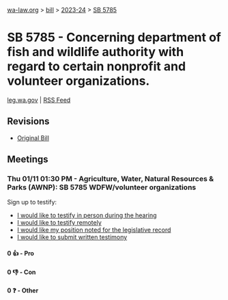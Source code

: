 [wa-law.org](/) > [bill](/bill/) > [2023-24](/bill/2023-24/) > [SB 5785](/bill/2023-24/sb/5785/)

# SB 5785 - Concerning department of fish and wildlife authority with regard to certain nonprofit and volunteer organizations.
[leg.wa.gov](https://app.leg.wa.gov/billsummary?BillNumber=5785&Year=2023&Initiative=false) | [RSS Feed](./rss.xml)

## Revisions
* [Original Bill](1/)

## Meetings
### Thu 01/11 01:30 PM - Agriculture, Water, Natural Resources & Parks (AWNP): SB 5785 WDFW/volunteer organizations
Sign up to testify:
* [I would like to testify in person during the hearing](https://app.leg.wa.gov/csi/Testifier/Add?chamber=House&mId=31534&aId=156319&caId=22943&tId=1)
* [I would like to testify remotely](https://app.leg.wa.gov/csi/Testifier/Add?chamber=House&mId=31534&aId=156319&caId=22943&tId=2)
* [I would like my position noted for the legislative record](https://app.leg.wa.gov/csi/Testifier/Add?chamber=House&mId=31534&aId=156319&caId=22943&tId=3)
* [I would like to submit written testimony](https://app.leg.wa.gov/csi/Testifier/Add?chamber=House&mId=31534&aId=156319&caId=22943&tId=4)

#### 0 👍 - Pro

#### 0 👎 - Con

#### 0 ❓ - Other
